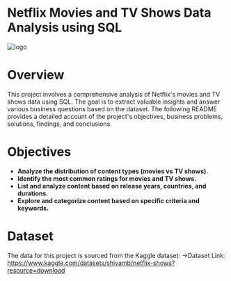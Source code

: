 # Netflix Movies and TV Shows Data Analysis using SQL
![logo](https://github.com/user-attachments/assets/329c5814-ebd1-454a-a268-76324d959f74)

# Overview
This project involves a comprehensive analysis of Netflix's movies and TV shows data using SQL. The goal is to extract valuable insights and answer various business questions based on the dataset. The following README provides a detailed account of the project's objectives, business problems, solutions, findings, and conclusions.

# Objectives
-  **Analyze the distribution of content types (movies vs TV shows).**
- **Identify the most common ratings for movies and TV shows.**
-  **List and analyze content based on release years, countries, and durations.**
- **Explore and categorize content based on specific criteria and keywords.**

# Dataset
The data for this project is sourced from the Kaggle dataset:
->Dataset Link: https://www.kaggle.com/datasets/shivamb/netflix-shows?resource=download  
